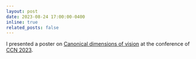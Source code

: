 ```yaml
---
layout: post
date: 2023-08-24 17:00:00-0400
inline: true
related_posts: false
---
```


I presented a poster on <a href='https://2023.ccneuro.org/view_paper.php?PaperNum=1588'>Canonical dimensions of vision</a> at the conference of <a href='https://2023.ccneuro.org'>CCN 2023</a>.
